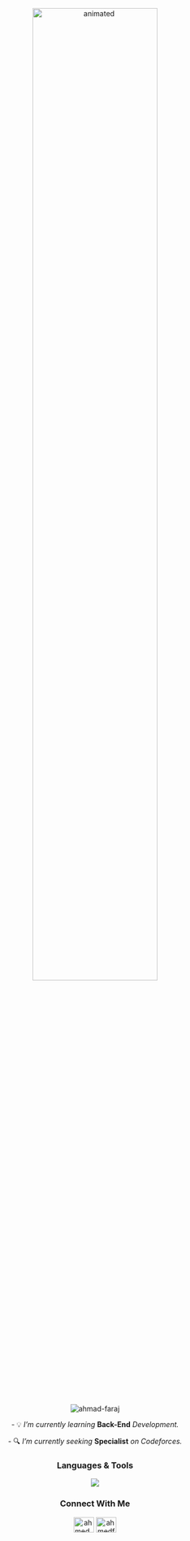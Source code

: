 <p align="center">
  <img src="https://github.com/Ahmad-Faraj/Ahmad-Faraj/assets/148560615/4c71522d-263c-4a72-a5fb-30154136986a" alt="animated" width="70%"/>
</p>

<p align="center"> <img src="https://komarev.com/ghpvc/?username=ahmad-faraj&label=Profile%20views&color=1a1a1a&style=for-the-badge" alt="ahmad-faraj" /> </p>

<p align="center">- 💡 <i>I’m currently learning </i><b>Back-End</b><i> Development.</i></p>
<p align="center">- 🔍 <i>I’m currently seeking </i><b>Specialist</b><i> on Codeforces.</i></p>

<h3 align="center">Languages & Tools</h3>
<p align="center">
  <a href="https://skillicons.dev">
    <img src="https://skillicons.dev/icons?i=cpp,java,html,css,javascript,nodejs,mysql,mongodb" />
  </a>
</p>
<h3 align="center">Connect With Me</h3>
<p align="center">
<a href="https://codeforces.com/profile/ahmed_faraj" target="blank"><img align="center" src="https://raw.githubusercontent.com/rahuldkjain/github-profile-readme-generator/master/src/images/icons/Social/codeforces.svg" alt="ahmed_faraj" height="30" width="40" /></a>
<a href="https://www.leetcode.com/ahmedfrag4040" target="blank"><img align="center" src="https://raw.githubusercontent.com/rahuldkjain/github-profile-readme-generator/master/src/images/icons/Social/leet-code.svg" alt="ahmedfrag4040" height="30" width="40" /></a>
</p>
